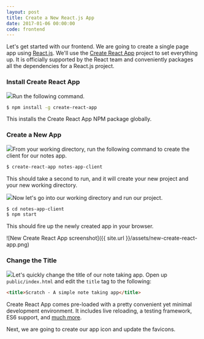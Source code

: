 ```yaml
---
layout: post
title: Create a New React.js App
date: 2017-01-06 00:00:00
code: frontend
---
```


Let's get started with our frontend. We are going to create a single page app using [React.js](https://facebook.github.io/react/). We'll use the [Create React App](https://github.com/facebookincubator/create-react-app) project to set everything up. It is officially supported by the React team and conveniently packages all the dependencies for a React.js project.

### Install Create React App

<img class="code-marker" src="{{ site.url }}/assets/s.png" />Run the following command.

``` bash
$ npm install -g create-react-app
```

This installs the Create React App NPM package globally.

### Create a New App

<img class="code-marker" src="{{ site.url }}/assets/s.png" />From your working directory, run the following command to create the client for our notes app.

``` bash
$ create-react-app notes-app-client
```

This should take a second to run, and it will create your new project and your new working directory.

<img class="code-marker" src="{{ site.url }}/assets/s.png" />Now let's go into our working directory and run our project.

``` bash
$ cd notes-app-client
$ npm start
```

This should fire up the newly created app in your browser.

![New Create React App screenshot]({{ site.url }}/assets/new-create-react-app.png)

### Change the Title

<img class="code-marker" src="{{ site.url }}/assets/s.png" />Let's quickly change the title of our note taking app. Open up `public/index.html` and edit the `title` tag to the following:

``` html
<title>Scratch - A simple note taking app</title>
```

Create React App comes pre-loaded with a pretty convenient yet minimal development environment. It includes live reloading, a testing framework, ES6 support, and [much more](https://github.com/facebookincubator/create-react-app#why-use-this).

Next, we are going to create our app icon and update the favicons.
